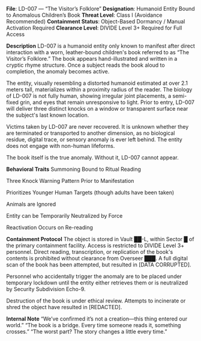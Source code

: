 **File**: LD-007 — “The Visitor’s Folklore”
**Designation**: Humanoid Entity Bound to Anomalous Children’s Book
**Threat Level**: Class I (Avoidance Recommended)
**Containment Status**: Object-Based Dormancy / Manual Activation Required
**Clearance Level**: DIVIDE Level 3+ Required for Full Access



**Description**
LD-007 is a humanoid entity only known to manifest after direct interaction with a worn, leather-bound children's book referred to as “The Visitor’s Folklore.” The book appears hand-illustrated and written in a cryptic rhyme structure. Once a subject reads the book aloud to completion, the anomaly becomes active.

The entity, visually resembling a distorted humanoid estimated at over 2.1 meters tall, materializes within a proximity radius of the reader. The biology of LD-007 is not fully human, showing irregular joint placements, a semi-fixed grin, and eyes that remain unresponsive to light. Prior to entry, LD-007 will deliver three distinct knocks on a window or transparent surface near the subject's last known location.

Victims taken by LD-007 are never recovered. It is unknown whether they are terminated or transported to another dimension, as no biological residue, digital trace, or sensory anomaly is ever left behind. The entity does not engage with non-human lifeforms.

The book itself is the true anomaly. Without it, LD-007 cannot appear.

**Behavioral Traits**
Summoning Bound to Ritual Reading

Three Knock Warning Pattern Prior to Manifestation

Prioritizes Younger Human Targets (though adults have been taken)

Animals are Ignored

Entity can be Temporarily Neutralized by Force

Reactivation Occurs on Re-reading

**Containment Protocol**
The object is stored in Vault ██-L, within Sector █ of the primary containment facility. Access is restricted to DIVIDE Level 3+ personnel.
Direct reading, transcription, or replication of the book's contents is prohibited without clearance from Overseer ███.
A full digital scan of the book has been attempted, but resulted in [DATA CORRUPTED].

Personnel who accidentally trigger the anomaly are to be placed under temporary lockdown until the entity either retrieves them or is neutralized by Security Subdivision Echo-9.

Destruction of the book is under ethical review. Attempts to incinerate or shred the object have resulted in [REDACTED].

**Internal Note**
“We’ve confirmed it’s not a creation—this thing entered our world.”
“The book is a bridge. Every time someone reads it, something crosses.”
“The worst part? The story changes a little every time.”
